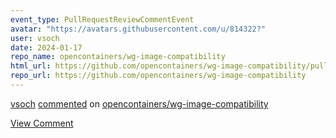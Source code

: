 ```yaml
---
event_type: PullRequestReviewCommentEvent
avatar: "https://avatars.githubusercontent.com/u/814322?"
user: vsoch
date: 2024-01-17
repo_name: opencontainers/wg-image-compatibility
html_url: https://github.com/opencontainers/wg-image-compatibility/pull/8#discussion_r1456530858
repo_url: https://github.com/opencontainers/wg-image-compatibility
---
```


<a href='https://github.com/vsoch' target='_blank'>vsoch</a> <a href='https://github.com/opencontainers/wg-image-compatibility/pull/8#discussion_r1456530858' target='_blank'>commented</a> on <a href='https://github.com/opencontainers/wg-image-compatibility' target='_blank'>opencontainers/wg-image-compatibility</a>

<a href='https://github.com/opencontainers/wg-image-compatibility/pull/8#discussion_r1456530858' target='_blank'>View Comment</a>